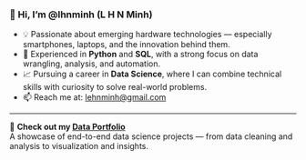 ### 👋 Hi, I’m @lhnminh (L H N Minh)

- 💡 Passionate about emerging hardware technologies — especially smartphones, laptops, and the innovation behind them.  
- 🧠 Experienced in **Python** and **SQL**, with a strong focus on data wrangling, analysis, and automation.  
- 📈 Pursuing a career in **Data Science**, where I can combine technical skills with curiosity to solve real-world problems.  
- 📫 Reach me at: lehnminh@gmail.com  

---

📂 **Check out my [Data Portfolio](#)**  
A showcase of end-to-end data science projects — from data cleaning and analysis to visualization and insights.
<!---
lhnminh/lhnminh is a ✨ special ✨ repository because its `README.md` (this file) appears on your GitHub profile.
You can click the Preview link to take a look at your changes.
--->
